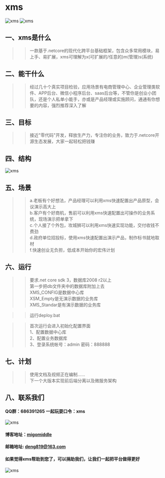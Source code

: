 # xms
![xms](https://github.com/migomiddle/xms/blob/master/assets/frontend.png "xms")
![xms](https://github.com/migomiddle/xms/blob/master/assets/backend.png "xms")

## 一、xms是什么
>>一款基于.netcore的现代化跨平台基础框架，包含众多常用模块，易上手、易扩展，xms可理解为x(可扩展的/任意的)m(管理)s(系统)

## 二、能干什么
>>经过几十个真实项目检验，应用场景有电商管理中心、企业管理类软件、APP后台、微信小程序后台、saas后台等，不管你是创业小团队，还是个人私单小能手，亦或是产品经理或实施顾问，通通有你想要的内容，强烈推荐深入了解

## 三、目标
>>接近"零代码"开发，释放生产力，专注你的业务，致力于.netcore开源生态发展，大家一起轻松把钱赚

## 四、结构
![xms](https://github.com/migomiddle/xms/blob/master/assets/xms%E5%B9%B3%E5%8F%B0%E8%84%91%E5%9B%BE.png "xms脑图")  

## 五、场景
>> a.老板有个好想法，产品经理可以利用xms快速配置出产品原型，会议演示高大上  
>> b.客户有个好商机，售前可以利用xms快速配置出可操作的业务系统，现场演示把单拿下  
>> c.个人接了个外包，攻城狮可以利用xms快速实现功能，交付收钱不费劲  
>> d.政府单位招投标，使用xms快速配置出演示产品，制作标书就地取材  
>> f.快速创业无负担，低成本开始你的宏伟计划  

## 六、运行
>> 要求.net core sdk 3，数据库2008 r2以上  
>> 第一步把db文件夹中的数据库附加上去  
>> XMS_CONFIG是数据中心库  
>> XSM_Empty是无演示数据的业务库  
>> XMS_Standar是有演示数据的业务库  
  
>> 运行deploy.bat   
  
>> 首次运行会进入初始化配置界面  
>> 1、配置数据中心库  
>> 2、配置业务数据库  
>> 3、登录系统帐号：admin 密码：888888  
  
## 七、计划
>> 使用文档及视频正在编制……  
>> 下一个大版本实现前后端分离以及微服务架构  
  
## 八、联系我们
#### QQ群：686391265  一起玩耍口令：xms
![xms](https://github.com/migomiddle/xms/blob/master/assets/xms%E5%BC%80%E6%BA%90%E5%B9%B3%E5%8F%B0%E4%BA%A4%E6%B5%81%E7%BE%A4%E4%BA%8C%E7%BB%B4%E7%A0%81.png?raw=true "xms官方交流群")

#### 博客地址：[migomiddle](https://www.cnblogs.com/migomiddle)
#### 邮箱地址: deng819@163.com
  
#### 如果觉得xms帮助到您了，可以捐助我们，让我们一起把平台做得更好  
![xms](https://github.com/migomiddle/xms/blob/master/assets/%E6%8D%90%E5%8A%A9%E7%A0%81.png "xms脑图")  
